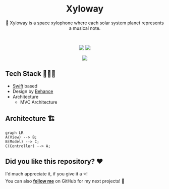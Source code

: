 <h1 align="center">Xyloway</h1>

<p align="center">  
🌌 Xyloway is a space xylophone where each solar system planet represents a musical note.
</p>
</br>

<p align="center">
<a href="https://developer.apple.com/swift/" target="_blank"><img src="https://img.shields.io/badge/-Swift-FFA500?style=for-the-badge&logo=swift&logoColor=white" target="_blank"></a>
<a href="https://www.behance.net/diogo_jg68b5"><img src="https://img.shields.io/badge/-behance-%23333?style=for-the-badge&logo=behance&logoColor=white" target="_blank"></a>
</p>

<p align="center">
<img src="https://cdn.discordapp.com/attachments/971174460088528926/971174793028177920/Layout_Screenshot.png">
</p>

## Tech Stack 👩🏻‍💻
- [Swift](https://developer.apple.com/swift/) based
- Design by [Behance](https://www.behance.net/diogo_jg68b5)
- Architecture
  - MVC Architecture

## Architecture 🏗
```mermaid
graph LR
A(View) --> B;
B(Model) --> C;
C(Controller) --> A;
```

## Did you like this repository? :heart:
I'd much appreciate it, if you give it a :star:! <br>
You can also __[follow me](https://github.com/niinyade)__ on GitHub for my next projects! 🤗
